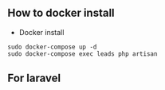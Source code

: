 ## How to docker install
- Docker install 
```
sudo docker-compose up -d
sudo docker-compose exec leads php artisan

```
## For laravel

